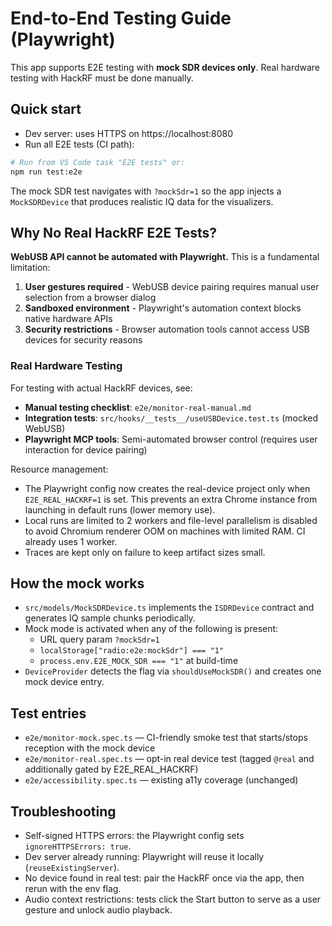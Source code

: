 # End-to-End Testing Guide (Playwright)

This app supports E2E testing with **mock SDR devices only**. Real hardware testing with HackRF must be done manually.

## Quick start

- Dev server: uses HTTPS on https://localhost:8080
- Run all E2E tests (CI path):

```bash
# Run from VS Code task "E2E tests" or:
npm run test:e2e
```

The mock SDR test navigates with `?mockSdr=1` so the app injects a `MockSDRDevice` that produces realistic IQ data for the visualizers.

## Why No Real HackRF E2E Tests?

**WebUSB API cannot be automated with Playwright.** This is a fundamental limitation:

1. **User gestures required** - WebUSB device pairing requires manual user selection from a browser dialog
2. **Sandboxed environment** - Playwright's automation context blocks native hardware APIs
3. **Security restrictions** - Browser automation tools cannot access USB devices for security reasons

### Real Hardware Testing

For testing with actual HackRF devices, see:

- **Manual testing checklist**: `e2e/monitor-real-manual.md`
- **Integration tests**: `src/hooks/__tests__/useUSBDevice.test.ts` (mocked WebUSB)
- **Playwright MCP tools**: Semi-automated browser control (requires user interaction for device pairing)

Resource management:

- The Playwright config now creates the real-device project only when `E2E_REAL_HACKRF=1` is set. This prevents an extra Chrome instance from launching in default runs (lower memory use).
- Local runs are limited to 2 workers and file-level parallelism is disabled to avoid Chromium renderer OOM on machines with limited RAM. CI already uses 1 worker.
- Traces are kept only on failure to keep artifact sizes small.

## How the mock works

- `src/models/MockSDRDevice.ts` implements the `ISDRDevice` contract and generates IQ sample chunks periodically.
- Mock mode is activated when any of the following is present:
  - URL query param `?mockSdr=1`
  - `localStorage["radio:e2e:mockSdr"] === "1"`
  - `process.env.E2E_MOCK_SDR === "1"` at build-time
- `DeviceProvider` detects the flag via `shouldUseMockSDR()` and creates one mock device entry.

## Test entries

- `e2e/monitor-mock.spec.ts` — CI-friendly smoke test that starts/stops reception with the mock device
- `e2e/monitor-real.spec.ts` — opt-in real device test (tagged `@real` and additionally gated by E2E_REAL_HACKRF)
- `e2e/accessibility.spec.ts` — existing a11y coverage (unchanged)

## Troubleshooting

- Self-signed HTTPS errors: the Playwright config sets `ignoreHTTPSErrors: true`.
- Dev server already running: Playwright will reuse it locally (`reuseExistingServer`).
- No device found in real test: pair the HackRF once via the app, then rerun with the env flag.
- Audio context restrictions: tests click the Start button to serve as a user gesture and unlock audio playback.
